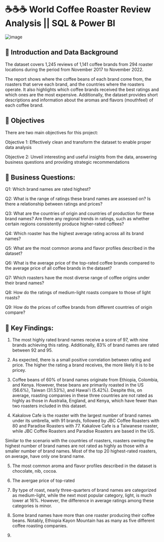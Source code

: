 # ☕☕☕ World Coffee Roaster Review Analysis || SQL & Power BI

![image](https://github.com/linhnguyen2601/World-Coffee-Roaster-Review-Analysis/assets/166676829/f5c11dec-2beb-4a0c-a3b3-866733caef7a)


## 🍫 Introduction and Data Background
The dataset covers 1,245 reviews of 1,141 coffee brands from 294 roaster locations during the period from November 2017 to November 2022. 

The report shows where the coffee beans of each brand come from, the roasters that serve each brand, and the countries where the roasters operate. It also highlights which coffee brands received the best ratings and which ones are the most expensive. Additionally, the dataset provides short descriptions and information about the aromas and flavors (mouthfeel) of each coffee brand.

## 🍫 Objectives 
There are two main objectives for this project:

Objective 1: Effectively clean and transform the dataset to enable proper data analysis

Objective 2: Unveil interesting and useful insights from the data, answering business questions and providing strategic recommendations

## 🍫 Business Questions:
Q1: Which brand names are rated highest?

Q2: What is the range of ratings these brand names are assessed on? Is there a relationship between ratings and prices?

Q3: What are the countries of origin and countries of production for these brand names? Are there any regional trends in ratings, such as whether certain regions consistently produce higher-rated coffees?

Q4: Which roaster has the highest average rating across all its brand names?

Q5: What are the most common aroma and flavor profiles described in the dataset?

Q6: What is the average price of the top-rated coffee brands compared to the average price of all coffee brands in the dataset?

Q7: Which roasters have the most diverse range of coffee origins under their brand names?

Q8: How do the ratings of medium-light roasts compare to those of light roasts?

Q9: How do the prices of coffee brands from different countries of origin compare?

## 🍫 Key Findings:
1. The most highly rated brand names receive a score of 97, with nine brands achieving this rating. Additionally, 83% of brand names are rated between 92 and 95.

2. As expected, there is a small positive correlation between rating and price. The higher the rating a brand receives, the more likely it is to be pricey.

3. Coffee beans of 60% of brand names originate from Ethiopia, Colombia, and Kenya. However, these beans are primarily roasted in the US (56.6%), Taiwan (31.53%), and Hawai'i (5.42%). Despite this, on average, roasting companies in these three countries are not rated as highly as those in Australia, England, and Kenya, which have fewer than two roasters included in this dataset.

4. Kakalove Cafe is the roaster with the largest number of brand names under its umbrella, with 91 brands, followed by JBC Coffee Roasters with 80 and Paradise Roasters with 77. Kakalove Cafe is a Taiwanese roaster, while JBC Coffee Roasters and Paradise Roasters are based in the US.

Similar to the scenario with the countries of roasters, roasters owning the highest number of brand names are not rated as highly as those with a smaller number of brand names. Most of the top 20 highest-rated roasters, on average, have only one brand name.

5. The most common aroma and flavor profiles described in the dataset is chocolate, nib, cocoa.

6. The avergae price of top-rated 

9. By type of roast, nearly three-quarters of brand names are categorized as medium-light, while the next most popular category, light, is much lower at 16%. However, the difference in average ratings among these categories is minor.

10. Some brand names have more than one roaster producing their coffee beans. Notably, Ethiopia Kayon Mountain has as many as five different coffee roasting companies.

11. 


